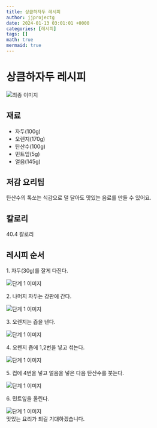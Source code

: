 ```yaml
---
title: 상큼하자두 레시피
author: jjprojectg
date: 2024-01-13 03:01:01 +0000
categories: [레시피]
tags: []
math: true
mermaid: true
---
```

<meta name="og:type" content="website"/>
<meta charset="UTF-8"/>
<div class="header">
  <h1>상큼하자두 레시피</h1>
</div>

<div class="container my-4">
  <div class="row">
    <div class="col-12 col-md-6">
      <div class="recipe-image">
        <img src="http://www.foodsafetykorea.go.kr/uploadimg/cook/10_01132_2.png" class="step-image" alt="최종 이미지"/>
      </div>
    </div>
    <div class="col-12 col-md-6">
      <div class="ingredients">
        <h2>재료</h2>
        <ul class="card">
          <li> 자두(100g) </li>
          <li>  오렌지(170g) </li>
          <li>  탄산수(100g) </li>
          <li> 민트잎(5g) </li>
          <li>  얼음(145g) </li>
</ul>
      </div>
    </div>
    <div class="col-12 col-md-6">
      <div class="ingredients">
        <h2>저감 요리팁</h2>
        <div class="card"> 
          <p>
            탄산수의 톡쏘는 식감으로 덜 달아도 맛있는 음료를 만들 수 있어요.
          </p>
        </div>
      </div>
      <div class="ingredients">
        <h2>칼로리</h2>
        <div class="card"> 
          <p>
            40.4 칼로리
          </p>
        </div>
      </div>
    </div>
  </div>

  <h2 class="my-4">레시피 순서</h2>
  <div class="card recipe-card">
    <div class="card-body recipe-step">
      <p class="card-text step-description">1. 자두(30g)를 잘게 다진다.</p>
      <img src="http://www.foodsafetykorea.go.kr/uploadimg/cook/20_01132_1.JPG" alt="단계 1 이미지" class="step-image"/>
    </div>
  </div>
  <div class="card recipe-card">
    <div class="card-body recipe-step">
      <p class="card-text step-description">2. 나머지 자두는 강판에 간다.</p>
      <img src="http://www.foodsafetykorea.go.kr/uploadimg/cook/20_01132_2.JPG" alt="단계 1 이미지" class="step-image"/>
    </div>
  </div>
  <div class="card recipe-card">
    <div class="card-body recipe-step">
      <p class="card-text step-description">3. 오렌지는 즙을 낸다.</p>
      <img src="http://www.foodsafetykorea.go.kr/uploadimg/cook/20_01132_3.JPG" alt="단계 1 이미지" class="step-image"/>
    </div>
  </div>
  <div class="card recipe-card">
    <div class="card-body recipe-step">
      <p class="card-text step-description">4. 오렌지 즙에 1,2번을 넣고 섞는다.</p>
      <img src="http://www.foodsafetykorea.go.kr/uploadimg/cook/20_01132_4.JPG" alt="단계 1 이미지" class="step-image"/>
    </div>
  </div>
  <div class="card recipe-card">
    <div class="card-body recipe-step">
      <p class="card-text step-description">5. 컵에 4번을 넣고 얼음을 넣은 다음 탄산수를 붓는다.</p>
      <img src="http://www.foodsafetykorea.go.kr/uploadimg/cook/20_01132_5.JPG" alt="단계 1 이미지" class="step-image"/>
    </div>
  </div>
  <div class="card recipe-card">
    <div class="card-body recipe-step">
      <p class="card-text step-description">6. 민트잎을 올린다.</p>
      <img src="http://www.foodsafetykorea.go.kr/uploadimg/cook/20_01132_6.JPG" alt="단계 1 이미지" class="step-image"/>
    </div>
  </div>

</div>
맛있는 요리가 되길 기대하겠습니다.
